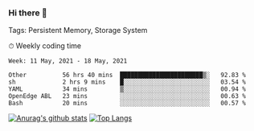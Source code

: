 ### Hi there 👋

Tags: Persistent Memory, Storage System

<!--

[![Anurag's github stats](https://github-readme-stats.vercel.app/api?username=wwyf)](https://github.com/anuraghazra/github-readme-stats)

[![Anurag's github stats](https://github-readme-stats.vercel.app/api?username=wwyf&count_private=true)](https://github.com/anuraghazra/github-readme-stats)


[![Top Langs](https://github-readme-stats.vercel.app/api/top-langs/?username=wwyf&count_private=true&&hide=jupyter%20notebook,html)](https://github.com/anuraghazra/github-readme-stats)



-->


⏱ Weekly coding time

<!--START_SECTION:waka-->
```text
Week: 11 May, 2021 - 18 May, 2021

Other          56 hrs 40 mins  ███████████████████████▒░   92.83 % 
sh             2 hrs 9 mins    █░░░░░░░░░░░░░░░░░░░░░░░░   03.54 % 
YAML           34 mins         ▒░░░░░░░░░░░░░░░░░░░░░░░░   00.94 % 
OpenEdge ABL   23 mins         ░░░░░░░░░░░░░░░░░░░░░░░░░   00.63 % 
Bash           20 mins         ░░░░░░░░░░░░░░░░░░░░░░░░░   00.57 % 
```
<!--END_SECTION:waka-->



[![Anurag's github stats](https://github-readme-stats.vercel.app/api?username=wwyf&count_private=true&show_icons=true&hide_border=true)](https://github.com/anuraghazra/github-readme-stats) [![Top Langs](https://github-readme-stats.vercel.app/api/top-langs/?username=wwyf&count_private=true&hide=jupyter%20notebook,html,OpenEdge%20ABL&langs_count=10&layout=compact&hide_border=true)](https://github.com/anuraghazra/github-readme-stats)

<!--

[![willianrod's wakatime stats](https://github-readme-stats.vercel.app/api/wakatime?username=wwyf)](https://github.com/anuraghazra/github-readme-stats)


-->
